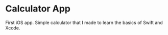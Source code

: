 # Calculator App
First iOS app. Simple calculator that I made to learn the basics of Swift and Xcode.
